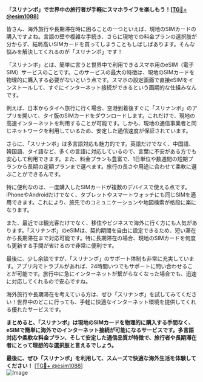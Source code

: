 **「スリナンボ」で世界中の旅行者が手軽にスマホライフを楽しもう！[[TG💪+ @esim1088](https://t.me/s/esim1088)]**

皆さん、海外旅行や長期滞在時に困ることの一つといえば、現地のSIMカードの購入ですよね。言語の壁や複雑な手続き、さらに現地での料金プランの選択肢が分からず、結局高いSIMカードを買ってしまうこともしばしばあります。そんな悩みを解決してくれるのが「スリナンボ」です！

「スリナンボ」とは、簡単に言うと世界中で利用できるスマホ用のeSIM（電子SIM）サービスのことです。このサービスの最大の特徴は、現地のSIMカードを物理的に購入する必要がないという点です。スマホの設定画面で直接eSIMをインストールして、すぐにインターネット接続ができるという画期的な仕組みなんです。

例えば、日本からタイへ旅行に行く場合、空港到着後すぐに「スリナンボ」のアプリを開いて、タイ版のSIMカードをダウンロードします。これだけで、現地の高速インターネットを利用することが可能です。しかも、現地の通信事業者と同じネットワークを利用しているため、安定した通信速度が保証されています。

さらに、「スリナンボ」は多言語対応も魅力的です。英語だけでなく、中国語、韓国語、タイ語など、多くの言語に対応しているので、言葉に不安がある方でも安心して利用できます。また、料金プランも豊富で、1日単位や数週間の短期プランから長期の定額プランまで選べます。旅行の長さや用途に合わせて柔軟に選ぶことができるんです。

特に便利なのは、一度購入したSIMカードが複数のデバイスで使える点です。iPhoneやAndroidだけでなく、タブレットやスマートウォッチにも同じSIMを適用できます。これにより、旅先でのコミュニケーションや地図検索が格段に楽になります。

また、最近では観光客だけでなく、移住やビジネスで海外に行く方にも人気があります。「スリナンボ」のeSIMは、契約期間を自由に設定できるため、短い滞在から長期滞在まで対応可能です。特に長期滞在の場合、現地のSIMカードを何度も更新する手間が省けるので非常に便利です。

最後に、少し余談ですが、「スリナンボ」のサポート体制も非常に充実しています。アプリ内でトラブルがあれば、24時間いつでもサポートに問い合わせることが可能です。旅行中に急にインターネットが繋がらなくなった場合でも、迅速に対応してくれるので安心ですね。

海外旅行や長期滞在を考えている方は、ぜひ「スリナンボ」を試してみてください！世界中のどこに行っても、手軽に快適なインターネット環境を提供してくれる優れたサービスです。

**まとめると、「スリナンボ」は現地のSIMカードを物理的に購入する手間なく、eSIMで簡単に海外でのインターネット接続が可能になるサービスです。多言語対応や柔軟な料金プラン、そして安定した通信品質が特徴で、旅行者や長期滞在者にとって理想的な選択肢と言えるでしょう。**

**最後に、ぜひ「スリナンボ」を利用して、スムーズで快適な海外生活を体験してください！** [[TG💪+ @esim1088](https://t.me/s/esim1088)]  
![Image](https://i.postimg.cc/Y0z9fWf4/image.png)